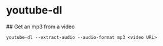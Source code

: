 # youtube-dl

## Get an mp3 from a video

`youtube-dl --extract-audio --audio-format mp3 <video URL>`
